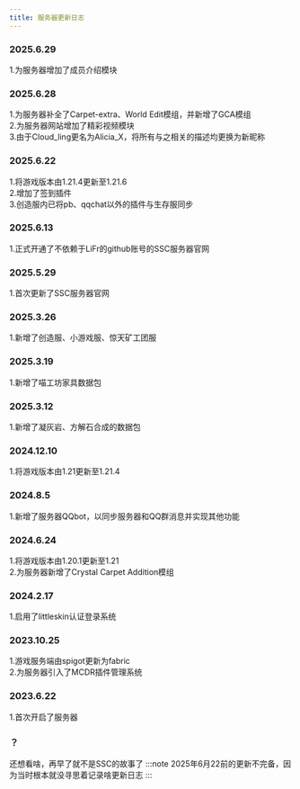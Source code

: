 ```yaml
---
title: 服务器更新日志
---
```

### 2025.6.29
1.为服务器增加了成员介绍模块
### 2025.6.28
1.为服务器补全了Carpet-extra、World Edit模组，并新增了GCA模组  
2.为服务器网站增加了精彩视频模块  
3.由于Cloud_ling更名为Alicia_X，将所有与之相关的描述均更换为新昵称

### 2025.6.22
1.将游戏版本由1.21.4更新至1.21.6  
2.增加了签到插件  
3.创造服内已将pb、qqchat以外的插件与生存服同步  

### 2025.6.13
1.正式开通了不依赖于LiFr的github账号的SSC服务器官网  

### 2025.5.29
1.首次更新了SSC服务器官网  

### 2025.3.26
1.新增了创造服、小游戏服、惊天矿工团服  

### 2025.3.19
1.新增了喵工坊家具数据包   

### 2025.3.12
1.新增了凝灰岩、方解石合成的数据包  

### 2024.12.10
1.将游戏版本由1.21更新至1.21.4

### 2024.8.5
1.新增了服务器QQbot，以同步服务器和QQ群消息并实现其他功能

### 2024.6.24
1.将游戏版本由1.20.1更新至1.21  
2.为服务器新增了Crystal Carpet Addition模组

### 2024.2.17
1.启用了littleskin认证登录系统

### 2023.10.25
1.游戏服务端由spigot更新为fabric  
2.为服务器引入了MCDR插件管理系统

### 2023.6.22
1.首次开启了服务器

### ？
还想看啥，再早了就不是SSC的故事了
:::note
2025年6月22前的更新不完备，因为当时根本就没寻思着记录啥更新日志
:::